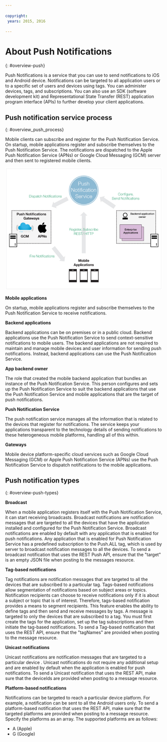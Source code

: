 ```yaml
---

copyright:
 years: 2015, 2016

---
```


# About Push Notifications
{: #overview-push}

Push Notifications is a service that you can use to send notifications to iOS and Android device. Notifications can be targeted to all application users or to a specific set of users and devices using tags. You can administer devices, tags, and subscriptions. You can also use an SDK (software development kit) and Representational State Transfer (REST) application program interface (APIs) to further develop your client applications.  


## Push notification service process
{: #overview_push_process}

Mobile clients can subscribe and register for the Push Notification Service. On startup, mobile applications register and subscribe themselves to the Push Notification Service. The notifications are dispatched to the Apple Push Notification Service (APNs) or Google Cloud Messaging (GCM) server and then sent to registered mobile clients.

![Push Overview](images/overview.jpg)


**Mobile applications**

On startup, mobile applications register and subscribe themselves to the Push Notification Service to receive notifications.

**Backend applications**

Backend applications can be on premises or in a public cloud. Backend applications use the Push Notification Service to send context-sensitive notifications to mobile users. The backend applications are not required to maintain and manage mobile devices and user information for sending push notifications. Instead, backend applications can use the Push Notification Service.

**App backend owner**

The role that created the mobile backend application that bundles an instance of the Push Notification Service. This person configures and sets up the Push Notification Service to suit the backend applications that use the Push Notification Service and mobile applications that are the target of push notifications.

**Push Notification Service**

The push notification service manages all the information that is related to the devices that register for notifications. The service keeps your applications transparent to the technology details of sending notifications to these heterogeneous mobile platforms, handling all of this within.

**Gateways**

Mobile device platform-specific cloud services such as Google Cloud Messaging (GCM) or Apple Push Notification Service (APNs) use the Push Notification Service to dispatch notifications to the mobile applications.

## Push notification types
{: #overview-push-types}

**Broadcast**

When a mobile application registers itself with the Push Notification Service, it can start receiving broadcasts. Broadcast notifications are notification messages that are targeted to all the devices that have the application installed and configured for the Push Notification Service. Broadcast notifications are enabled by default with any application that is enabled for push notifications. Any application that is enabled for Push Notification Service has a predefined subscription to the Push.ALL tag, which is used by server to broadcast notification messages to all the devices. To send a broadcast notification that uses the REST Push API, ensure that the "target" is an empty JSON file when posting to the messages resource.

**Tag-based notifications**

Tag notifications are notification messages that are targeted to all the devices that are subscribed to a particular tag. Tags-based notifications allow segmentation of notifications based on subject areas or topics. Notification recipients can choose to receive notifications only if it is about a subject or topic that is of interest. Therefore, tags-based notification provides a means to segment recipients. This feature enables the ability to define tags and then send and receive messages by tags. A message is targeted to only the devices that are subscribed to a tag. You must first create the tags for the application, set up the tag subscriptions and then initiate the tag-based notifications. To send a Tag-based notification that uses the REST API, ensure that the "tagNames" are provided when posting to the message resource.

**Unicast notifications**

Unicast notifications are notification messages that are targeted to a particular device . Unicast notifications do not require any additional setup and are enabled by default when the application is enabled for push notifications. To send a Unicast notification that uses the REST API, make sure that the deviceIds are provided when posting to a message resource.

**Platform-based notifications**

Notifications can be targeted to reach a particular device platform. For example, a notification can be sent to all the Android users only. To send a platform-based notification that uses the REST API, make sure that the targeted platforms are provided when posting to a message resource. Specify the platforms as an array. The supported platforms are as follows:
* A (Apple)
* G (Google)
